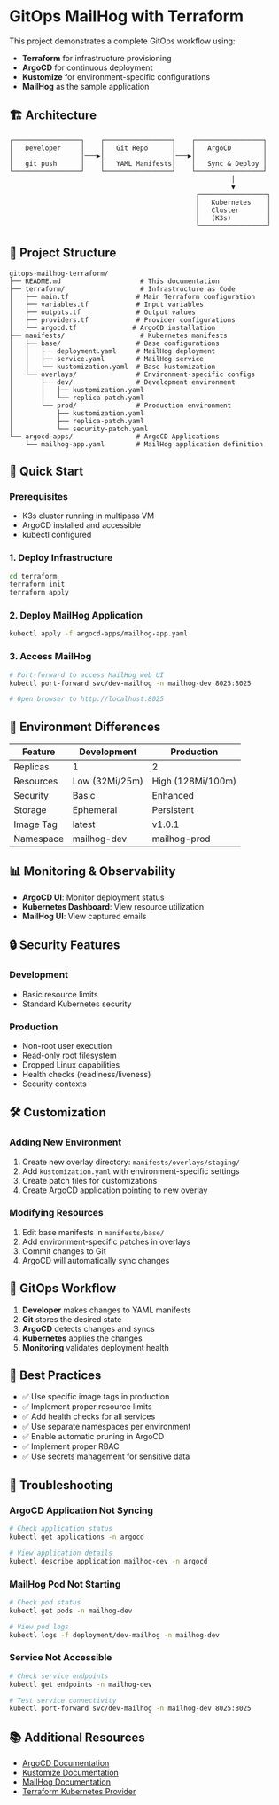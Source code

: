 # GitOps MailHog with Terraform

This project demonstrates a complete GitOps workflow using:
- **Terraform** for infrastructure provisioning
- **ArgoCD** for continuous deployment
- **Kustomize** for environment-specific configurations
- **MailHog** as the sample application

## 🏗️ Architecture

```
┌─────────────────┐    ┌─────────────────┐    ┌─────────────────┐
│   Developer     │    │   Git Repo      │    │   ArgoCD        │
│                 │───▶│                 │───▶│                 │
│   git push      │    │   YAML Manifests│    │   Sync & Deploy │
└─────────────────┘    └─────────────────┘    └─────────────────┘
                                                        │
                                                        ▼
                                               ┌─────────────────┐
                                               │   Kubernetes    │
                                               │   Cluster       │
                                               │   (K3s)         │
                                               └─────────────────┘
```

## 📁 Project Structure

```
gitops-mailhog-terraform/
├── README.md                    # This documentation
├── terraform/                   # Infrastructure as Code
│   ├── main.tf                 # Main Terraform configuration
│   ├── variables.tf            # Input variables
│   ├── outputs.tf              # Output values
│   ├── providers.tf            # Provider configurations
│   └── argocd.tf              # ArgoCD installation
├── manifests/                   # Kubernetes manifests
│   ├── base/                   # Base configurations
│   │   ├── deployment.yaml     # MailHog deployment
│   │   ├── service.yaml        # MailHog service
│   │   └── kustomization.yaml  # Base kustomization
│   └── overlays/               # Environment-specific configs
│       ├── dev/                # Development environment
│       │   ├── kustomization.yaml
│       │   └── replica-patch.yaml
│       └── prod/               # Production environment
│           ├── kustomization.yaml
│           ├── replica-patch.yaml
│           └── security-patch.yaml
└── argocd-apps/                # ArgoCD Applications
    └── mailhog-app.yaml        # MailHog application definition
```

## 🚀 Quick Start

### Prerequisites
- K3s cluster running in multipass VM
- ArgoCD installed and accessible
- kubectl configured

### 1. Deploy Infrastructure
```bash
cd terraform
terraform init
terraform apply
```

### 2. Deploy MailHog Application
```bash
kubectl apply -f argocd-apps/mailhog-app.yaml
```

### 3. Access MailHog
```bash
# Port-forward to access MailHog web UI
kubectl port-forward svc/dev-mailhog -n mailhog-dev 8025:8025

# Open browser to http://localhost:8025
```

## 🔧 Environment Differences

| Feature | Development | Production |
|---------|-------------|------------|
| Replicas | 1 | 2 |
| Resources | Low (32Mi/25m) | High (128Mi/100m) |
| Security | Basic | Enhanced |
| Storage | Ephemeral | Persistent |
| Image Tag | latest | v1.0.1 |
| Namespace | mailhog-dev | mailhog-prod |

## 📊 Monitoring & Observability

- **ArgoCD UI**: Monitor deployment status
- **Kubernetes Dashboard**: View resource utilization
- **MailHog UI**: View captured emails

## 🔒 Security Features

### Development
- Basic resource limits
- Standard Kubernetes security

### Production
- Non-root user execution
- Read-only root filesystem
- Dropped Linux capabilities
- Health checks (readiness/liveness)
- Security contexts

## 🛠️ Customization

### Adding New Environment
1. Create new overlay directory: `manifests/overlays/staging/`
2. Add `kustomization.yaml` with environment-specific settings
3. Create patch files for customizations
4. Create ArgoCD application pointing to new overlay

### Modifying Resources
1. Edit base manifests in `manifests/base/`
2. Add environment-specific patches in overlays
3. Commit changes to Git
4. ArgoCD will automatically sync changes

## 🔄 GitOps Workflow

1. **Developer** makes changes to YAML manifests
2. **Git** stores the desired state
3. **ArgoCD** detects changes and syncs
4. **Kubernetes** applies the changes
5. **Monitoring** validates deployment health

## 📝 Best Practices

- ✅ Use specific image tags in production
- ✅ Implement proper resource limits
- ✅ Add health checks for all services
- ✅ Use separate namespaces per environment
- ✅ Enable automatic pruning in ArgoCD
- ✅ Implement proper RBAC
- ✅ Use secrets management for sensitive data

## 🐛 Troubleshooting

### ArgoCD Application Not Syncing
```bash
# Check application status
kubectl get applications -n argocd

# View application details
kubectl describe application mailhog-dev -n argocd
```

### MailHog Pod Not Starting
```bash
# Check pod status
kubectl get pods -n mailhog-dev

# View pod logs
kubectl logs -f deployment/dev-mailhog -n mailhog-dev
```

### Service Not Accessible
```bash
# Check service endpoints
kubectl get endpoints -n mailhog-dev

# Test service connectivity
kubectl port-forward svc/dev-mailhog -n mailhog-dev 8025:8025
```

## 📚 Additional Resources

- [ArgoCD Documentation](https://argo-cd.readthedocs.io/)
- [Kustomize Documentation](https://kustomize.io/)
- [MailHog Documentation](https://github.com/mailhog/MailHog)
- [Terraform Kubernetes Provider](https://registry.terraform.io/providers/hashicorp/kubernetes/latest/docs)